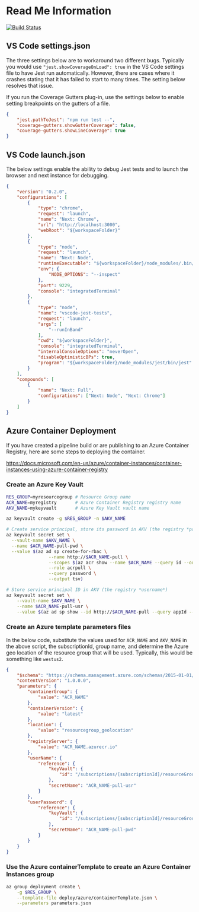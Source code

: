 # Read Me Information

[![Build Status](https://dev.azure.com/4252/NextJSDemo/_apis/build/status/icpenguins.nextjsdemo?branchName=master)](https://dev.azure.com/4252/NextJSDemo/_build/latest?definitionId=1&branchName=master)

## VS Code settings.json

The three settings below are to workaround two different bugs. Typically you would use `"jest.showCoverageOnLoad": true` in the VS Code settings file to have Jest run automatically. However, there are cases where it crashes stating that it has failed to start to many times. The setting below resolves that issue.

If you run the Coverage Gutters plug-in, use the settings below to enable setting breakpoints on the gutters of a file.

```json
{
    "jest.pathToJest": "npm run test --",
    "coverage-gutters.showGutterCoverage": false,
    "coverage-gutters.showLineCoverage": true
}
```

## VS Code launch.json

The below settings enable the ability to debug Jest tests and to launch the browser and next instance for debugging.

```json
{
    "version": "0.2.0",
    "configurations": [
        {
            "type": "chrome",
            "request": "launch",
            "name": "Next: Chrome",
            "url": "http://localhost:3000",
            "webRoot": "${workspaceFolder}"
        },
        {
            "type": "node",
            "request": "launch",
            "name": "Next: Node",
            "runtimeExecutable": "${workspaceFolder}/node_modules/.bin/next",
            "env": {
                "NODE_OPTIONS": "--inspect"
            },
            "port": 9229,
            "console": "integratedTerminal"
        },
        {
            "type": "node",
            "name": "vscode-jest-tests",
            "request": "launch",
            "args": [
                "--runInBand"
            ],
            "cwd": "${workspaceFolder}",
            "console": "integratedTerminal",
            "internalConsoleOptions": "neverOpen",
            "disableOptimisticBPs": true,
            "program": "${workspaceFolder}/node_modules/jest/bin/jest"
        }
    ],
    "compounds": [
        {
            "name": "Next: Full",
            "configurations": ["Next: Node", "Next: Chrome"]
        }
    ]
}
```

## Azure Container Deployment

If you have created a pipeline build or are publishing to an Azure Container Registry, here are some steps to deploying the container.

<https://docs.microsoft.com/en-us/azure/container-instances/container-instances-using-azure-container-registry>

### Create an Azure Key Vault

```bash
RES_GROUP=myresourcegroup # Resource Group name
ACR_NAME=myregistry       # Azure Container Registry registry name
AKV_NAME=mykeyvault       # Azure Key Vault vault name

az keyvault create -g $RES_GROUP -n $AKV_NAME

# Create service principal, store its password in AKV (the registry *password*)
az keyvault secret set \
  --vault-name $AKV_NAME \
  --name $ACR_NAME-pull-pwd \
  --value $(az ad sp create-for-rbac \
                --name http://$ACR_NAME-pull \
                --scopes $(az acr show --name $ACR_NAME --query id --output tsv) \
                --role acrpull \
                --query password \
                --output tsv)

# Store service principal ID in AKV (the registry *username*)
az keyvault secret set \
    --vault-name $AKV_NAME \
    --name $ACR_NAME-pull-usr \
    --value $(az ad sp show --id http://$ACR_NAME-pull --query appId --output tsv)
```

### Create an Azure template parameters files

In the below code, substitute the values used for `ACR_NAME` and `AKV_NAME` in the above script, the subscriptionId, group name, and determine the Azure geo location of the resource group that will be used. Typically, this would be something like `westus2`.

```json
{
    "$schema": "https://schema.management.azure.com/schemas/2015-01-01/deploymentParameters.json#",
    "contentVersion": "1.0.0.0",
    "parameters": {
        "containerGroup": {
            "value": "ACR_NAME"
        },
        "containerVersion": {
            "value": "latest"
        },
        "location": {
            "value": "resourcegroup_geolocation"
        },
        "registryServer": {
            "value": "ACR_NAME.azurecr.io"
        },
        "userName": {
            "reference": {
                "keyVault": {
                    "id": "/subscriptions/[subscriptionId]/resourceGroups/[name]/providers/Microsoft.KeyVault/vaults/[AKV_NAME]"
                },
                "secretName": "ACR_NAME-pull-usr"
            }
        },
        "userPassword": {
            "reference": {
                "keyVault": {
                    "id": "/subscriptions/[subscriptionId]/resourceGroups/[name]/providers/Microsoft.KeyVault/vaults/[AKV_NAME]"
                },
                "secretName": "ACR_NAME-pull-pwd"
            }
        }
    }
}
```

### Use the Azure containerTemplate to create an Azure Container Instances group

```bash
az group deployment create \
    -g $RES_GROUP \
    --template-file deploy/azure/containerTemplate.json \
    --parameters parameters.json
```

